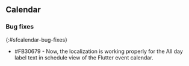 ## Calendar

### Bug fixes
{:#sfcalendar-bug-fixes}
* \#FB30679 - Now, the localization is working properly for the All day label text in schedule view of the Flutter event calendar.
